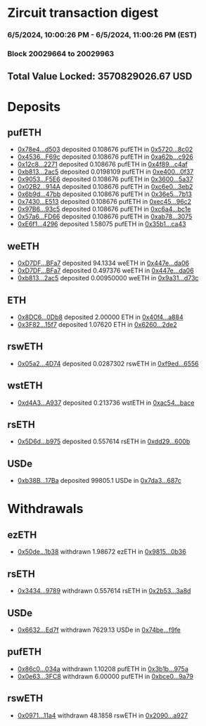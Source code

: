 # Zircuit transaction digest
### 6/5/2024, 10:00:26 PM - 6/5/2024, 11:00:26 PM (EST)
### Block 20029664 to 20029963

## Total Value Locked: 3570829026.67 USD

# Deposits
## pufETH
- [0x78e4...d503](https://etherscan.io/address/0x78e43516BB195f8C668d1771bfE9a080BF69d503) deposited 0.108676 pufETH in [0x5720...8c02](https://etherscan.io/tx/0x78e43516BB195f8C668d1771bfE9a080BF69d503)
- [0x4536...F69c](https://etherscan.io/address/0x45364B42Ec2C6506339Baa241D54cBA4995FF69c) deposited 0.108676 pufETH in [0xa62b...c926](https://etherscan.io/tx/0x45364B42Ec2C6506339Baa241D54cBA4995FF69c)
- [0x12c8...2271](https://etherscan.io/address/0x12c81b344499B537EA31C43046b3AFe504692271) deposited 0.108676 pufETH in [0x4f89...c4af](https://etherscan.io/tx/0x12c81b344499B537EA31C43046b3AFe504692271)
- [0xb813...2ac5](https://etherscan.io/address/0xb813FE8DD219217b7346697C79296F5A91b42ac5) deposited 0.0198109 pufETH in [0xe400...0f37](https://etherscan.io/tx/0xb813FE8DD219217b7346697C79296F5A91b42ac5)
- [0x9053...F5E6](https://etherscan.io/address/0x905399bceD2Da956764Cee51a9F8f55010a8F5E6) deposited 0.108676 pufETH in [0x3600...5a37](https://etherscan.io/tx/0x905399bceD2Da956764Cee51a9F8f55010a8F5E6)
- [0x02B2...914A](https://etherscan.io/address/0x02B2059E2ABF249C2467A4c82F9b91668e7C914A) deposited 0.108676 pufETH in [0xc6e0...3eb2](https://etherscan.io/tx/0x02B2059E2ABF249C2467A4c82F9b91668e7C914A)
- [0x6b9d...47bb](https://etherscan.io/address/0x6b9dc2D1eac0E802676C39B3B48b2A9d4B5447bb) deposited 0.108676 pufETH in [0x36e5...7b13](https://etherscan.io/tx/0x6b9dc2D1eac0E802676C39B3B48b2A9d4B5447bb)
- [0x7430...E513](https://etherscan.io/address/0x74309F393c3c0FeBf002C521eF5AC9741991E513) deposited 0.108676 pufETH in [0xec45...96c2](https://etherscan.io/tx/0x74309F393c3c0FeBf002C521eF5AC9741991E513)
- [0x97B6...93c5](https://etherscan.io/address/0x97B6722941f74Fc810D43A1e72cC47cF97B093c5) deposited 0.108676 pufETH in [0xc6a4...bc1e](https://etherscan.io/tx/0x97B6722941f74Fc810D43A1e72cC47cF97B093c5)
- [0x57a6...FD66](https://etherscan.io/address/0x57a64b3dA237A69B9cad5bBeA58c047463d4FD66) deposited 0.108676 pufETH in [0xab78...3075](https://etherscan.io/tx/0x57a64b3dA237A69B9cad5bBeA58c047463d4FD66)
- [0xE6f1...4296](https://etherscan.io/address/0xE6f1C4eECCcAEe19f540dc29d991ea0cCCe24296) deposited 1.58075 pufETH in [0x35b1...ca43](https://etherscan.io/tx/0xE6f1C4eECCcAEe19f540dc29d991ea0cCCe24296)
## weETH
- [0xD7DF...BFa7](https://etherscan.io/address/0xD7DF7E085214743530afF339aFC420c7c720BFa7) deposited 94.1334 weETH in [0x447e...da06](https://etherscan.io/tx/0xD7DF7E085214743530afF339aFC420c7c720BFa7)
- [0xD7DF...BFa7](https://etherscan.io/address/0xD7DF7E085214743530afF339aFC420c7c720BFa7) deposited 0.497376 weETH in [0x447e...da06](https://etherscan.io/tx/0xD7DF7E085214743530afF339aFC420c7c720BFa7)
- [0xb813...2ac5](https://etherscan.io/address/0xb813FE8DD219217b7346697C79296F5A91b42ac5) deposited 0.00950000 weETH in [0x9a31...d73c](https://etherscan.io/tx/0xb813FE8DD219217b7346697C79296F5A91b42ac5)
## ETH
- [0x8DC6...0Db8](https://etherscan.io/address/0x8DC69e2B30301C7e0e162730BE2Ea52fBDb80Db8) deposited 2.00000 ETH in [0x40f4...a884](https://etherscan.io/tx/0x8DC69e2B30301C7e0e162730BE2Ea52fBDb80Db8)
- [0x3F82...15f7](https://etherscan.io/address/0x3F82BB05d2D746687cC216c2eE88c0Be2bCf15f7) deposited 1.07620 ETH in [0x6260...2de2](https://etherscan.io/tx/0x3F82BB05d2D746687cC216c2eE88c0Be2bCf15f7)
## rswETH
- [0x05a2...4D74](https://etherscan.io/address/0x05a2192FcdC83eEA3463E9B442f7aD181Fdb4D74) deposited 0.0287302 rswETH in [0xf9ed...6556](https://etherscan.io/tx/0x05a2192FcdC83eEA3463E9B442f7aD181Fdb4D74)
## wstETH
- [0xd4A3...A937](https://etherscan.io/address/0xd4A37d9f05E9Be2c1d524ff291490942518cA937) deposited 0.213736 wstETH in [0xac54...bace](https://etherscan.io/tx/0xd4A37d9f05E9Be2c1d524ff291490942518cA937)
## rsETH
- [0x5D6d...b975](https://etherscan.io/address/0x5D6dafA66bACBe9a5D99f35286911e44Ab8Bb975) deposited 0.557614 rsETH in [0xdd29...600b](https://etherscan.io/tx/0x5D6dafA66bACBe9a5D99f35286911e44Ab8Bb975)
## USDe
- [0xb38B...17Ba](https://etherscan.io/address/0xb38Bbe3B0a6F35e20a57bf88f1acD3f1a0AD17Ba) deposited 99805.1 USDe in [0x7da3...687c](https://etherscan.io/tx/0xb38Bbe3B0a6F35e20a57bf88f1acD3f1a0AD17Ba)
# Withdrawals
## ezETH
- [0x50de...1b38](https://etherscan.io/address/0x50deEFC1fd366D42846B1c0a23965Abc01261b38) withdrawn 1.98672 ezETH in [0x9815...0b36](https://etherscan.io/tx/0x50deEFC1fd366D42846B1c0a23965Abc01261b38)
## rsETH
- [0x3434...9789](https://etherscan.io/address/0x34349c5569e7B846c3558961552D2202760A9789) withdrawn 0.557614 rsETH in [0x2b53...3a8d](https://etherscan.io/tx/0x34349c5569e7B846c3558961552D2202760A9789)
## USDe
- [0x6632...Ed7f](https://etherscan.io/address/0x66329b0F2E46912C526adD2C9A927FA2205BEd7f) withdrawn 7629.13 USDe in [0x74be...f9fe](https://etherscan.io/tx/0x66329b0F2E46912C526adD2C9A927FA2205BEd7f)
## pufETH
- [0x86c0...034a](https://etherscan.io/address/0x86c08b8B2E9E1E51D79709Fa74B38302445c034a) withdrawn 1.10208 pufETH in [0x3b1b...975a](https://etherscan.io/tx/0x86c08b8B2E9E1E51D79709Fa74B38302445c034a)
- [0x0e63...3FC8](https://etherscan.io/address/0x0e63EE1a039bCC422b1bAaF65C7aE30C497d3FC8) withdrawn 6.00000 pufETH in [0xbce0...9a79](https://etherscan.io/tx/0x0e63EE1a039bCC422b1bAaF65C7aE30C497d3FC8)
## rswETH
- [0x0971...11a4](https://etherscan.io/address/0x097116627FE9d707b1C571a7a1313CEAA99F11a4) withdrawn 48.1858 rswETH in [0x2090...a927](https://etherscan.io/tx/0x097116627FE9d707b1C571a7a1313CEAA99F11a4)
